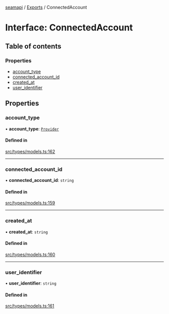 [seamapi](../README.md) / [Exports](../modules.md) / ConnectedAccount

# Interface: ConnectedAccount

## Table of contents

### Properties

- [account\_type](ConnectedAccount.md#account_type)
- [connected\_account\_id](ConnectedAccount.md#connected_account_id)
- [created\_at](ConnectedAccount.md#created_at)
- [user\_identifier](ConnectedAccount.md#user_identifier)

## Properties

### account\_type

• **account\_type**: [`Provider`](../enums/Provider.md)

#### Defined in

[src/types/models.ts:162](https://github.com/seamapi/javascript/blob/main/src/types/models.ts#L162)

___

### connected\_account\_id

• **connected\_account\_id**: `string`

#### Defined in

[src/types/models.ts:159](https://github.com/seamapi/javascript/blob/main/src/types/models.ts#L159)

___

### created\_at

• **created\_at**: `string`

#### Defined in

[src/types/models.ts:160](https://github.com/seamapi/javascript/blob/main/src/types/models.ts#L160)

___

### user\_identifier

• **user\_identifier**: `string`

#### Defined in

[src/types/models.ts:161](https://github.com/seamapi/javascript/blob/main/src/types/models.ts#L161)
